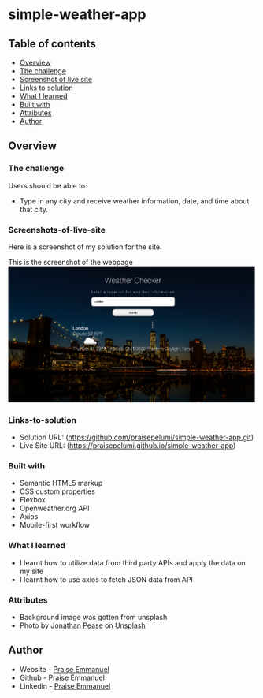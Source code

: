 # simple-weather-app

## Table of contents

  - [Overview](#overview)
  - [The challenge](#the-challenge)
  - [Screenshot of live site](#screenshots-of-live-site)
  - [Links to solution](#links-to-solution)
  - [What I learned](#what-i-learned)
  - [Built with](#built-with)
  - [Attributes](#attributes)
  - [Author](#author)


## Overview

### The challenge

Users should be able to:

- Type in any city and receive weather information, date, and time about that city. 

### Screenshots-of-live-site
Here is a screenshot of my solution for the site. 

This is the screenshot of the webpage
![Webpage screenshot](images/webpage-screenshot.png?raw=true "Webpage Screenshot")

### Links-to-solution

- Solution URL: (https://github.com/praisepelumi/simple-weather-app.git)
- Live Site URL: (https://praisepelumi.github.io/simple-weather-app)


### Built with

- Semantic HTML5 markup
- CSS custom properties
- Flexbox
- Openweather.org API
- Axios
- Mobile-first workflow

### What I learned

- I learnt how to utilize data from third party APIs and apply the data on my site
- I learnt how to use axios to fetch JSON data from API

### Attributes

- Background image was gotten from unsplash
- Photo by <a href="https://unsplash.com/@jpease?utm_source=unsplash&utm_medium=referral&utm_content=creditCopyText">Jonathan Pease</a> on <a href="https://unsplash.com/s/photos/nightime-nyc?utm_source=unsplash&utm_medium=referral&utm_content=creditCopyText">Unsplash</a>
  

## Author

- Website - [Praise Emmanuel](https://www.praiseemmanuel.com/)
- Github - [Praise Emmanuel](https://github.com/praisepelumi)
- Linkedin - [Praise Emmanuel](https://www.linkedin.com/in/praise-emmanuel-37378a1a8/)
